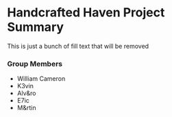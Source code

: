 # Handcrafted Haven Project Summary

This is just a bunch of fill text that will be removed

### Group Members

- William Cameron
- K3vin
- Alv&ro
- E7ic
- M&rtin
